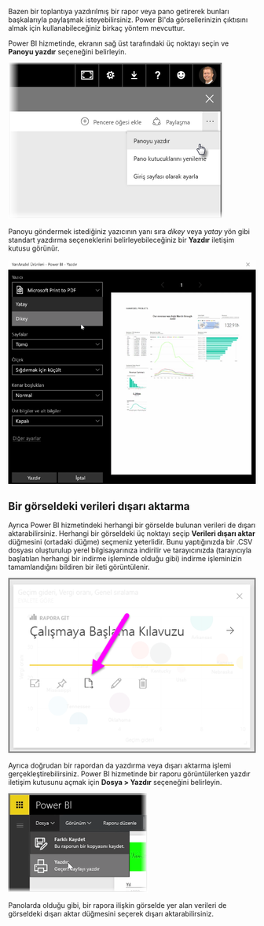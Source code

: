 Bazen bir toplantıya yazdırılmış bir rapor veya pano getirerek bunları başkalarıyla paylaşmak isteyebilirsiniz. Power BI'da görsellerinizin çıktısını almak için kullanabileceğiniz birkaç yöntem mevcuttur.

Power BI hizmetinde, ekranın sağ üst tarafındaki üç noktayı seçin ve **Panoyu yazdır** seçeneğini belirleyin.

![](media/4-4g-print-and-export-dashboards-reports/4-4g_1.png)

Panoyu göndermek istediğiniz yazıcının yanı sıra *dikey* veya *yatay* yön gibi standart yazdırma seçeneklerini belirleyebileceğiniz bir **Yazdır** iletişim kutusu görünür.

![](media/4-4g-print-and-export-dashboards-reports/4-4g_2.png)

## <a name="export-data-from-a-visual"></a>Bir görseldeki verileri dışarı aktarma
Ayrıca Power BI hizmetindeki herhangi bir görselde bulunan verileri de dışarı aktarabilirsiniz. Herhangi bir görseldeki üç noktayı seçip **Verileri dışarı aktar** düğmesini (ortadaki düğme) seçmeniz yeterlidir. Bunu yaptığınızda bir .CSV dosyası oluşturulup yerel bilgisayarınıza indirilir ve tarayıcınızda (tarayıcıyla başlatılan herhangi bir indirme işleminde olduğu gibi) indirme işleminizin tamamlandığını bildiren bir ileti görüntülenir.

![](media/4-4g-print-and-export-dashboards-reports/4-4g_3.png)

Ayrıca doğrudan bir rapordan da yazdırma veya dışarı aktarma işlemi gerçekleştirebilirsiniz. Power BI hizmetinde bir raporu görüntülerken yazdır iletişim kutusunu açmak için **Dosya > Yazdır** seçeneğini belirleyin.

![](media/4-4g-print-and-export-dashboards-reports/4-4g_4.png)

Panolarda olduğu gibi, bir rapora ilişkin görselde yer alan verileri de görseldeki dışarı aktar düğmesini seçerek dışarı aktarabilirsiniz.

